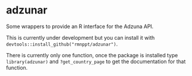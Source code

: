 # adzunar

Some wrappers to provide an R interface for the Adzuna API.

This is currently under development but you can install it with `devtools::install_github("rmnppt/adzunar")`.

There is currently only one function, once the package is installed type `library(adzunar)` and `?get_country_page` to get the documentation for that function.
